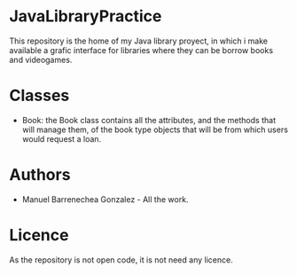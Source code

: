 # JavaLibraryPractice
This repository is the home of my Java library proyect, in which i make available a grafic interface for libraries where they can be borrow books and videogames.
# Classes
- Book: the Book class contains all the attributes, and the methods that will manage them, of the book type objects that will be from which users would request a loan.
# Authors
- Manuel Barrenechea Gonzalez - All the work.
# Licence
As the repository is not open code, it is not need any licence.
